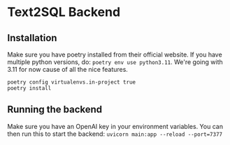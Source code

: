 # Text2SQL Backend


## Installation
Make sure you have poetry installed from their official website.
If you have multiple python versions, do: `poetry env use python3.11`.
We're going with 3.11 for now cause of all the nice features.

```
poetry config virtualenvs.in-project true
poetry install
```


## Running the backend
Make sure you have an OpenAI key in your environment variables.
You can then run this to start the backend:
```uvicorn main:app --reload --port=7377```

